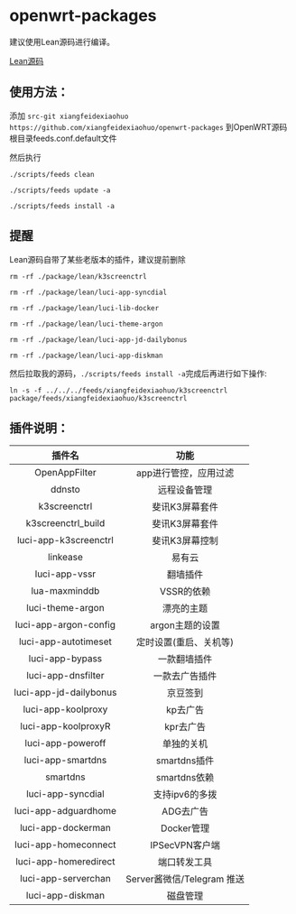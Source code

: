 # openwrt-packages

建议使用Lean源码进行编译。

[Lean源码](https://github.com/coolsnowwolf/lede)


## 使用方法：

添加 `src-git xiangfeidexiaohuo https://github.com/xiangfeidexiaohuo/openwrt-packages` 到OpenWRT源码根目录feeds.conf.default文件

然后执行

 `./scripts/feeds clean` 

 `./scripts/feeds update -a` 

 `./scripts/feeds install -a`


## 提醒

Lean源码自带了某些老版本的插件，建议提前删除

 `rm -rf ./package/lean/k3screenctrl`

 `rm -rf ./package/lean/luci-app-syncdial`

 `rm -rf ./package/lean/luci-lib-docker`

 `rm -rf ./package/lean/luci-theme-argon`

 `rm -rf ./package/lean/luci-app-jd-dailybonus`

 `rm -rf ./package/lean/luci-app-diskman`

然后拉取我的源码，`./scripts/feeds install -a`完成后再进行如下操作:

 `ln -s -f ../../../feeds/xiangfeidexiaohuo/k3screenctrl package/feeds/xiangfeidexiaohuo/k3screenctrl`


## 插件说明：

|插件名|功能|
| :----: | :----: |
| OpenAppFilter | app进行管控，应用过滤 |
| ddnsto | 远程设备管理 |
| k3screenctrl | 斐讯K3屏幕套件 |
| k3screenctrl_build | 斐讯K3屏幕套件 |
| luci-app-k3screenctrl | 斐讯K3屏幕控制 |
| linkease | 易有云 |
| luci-app-vssr | 翻墙插件 |
| lua-maxminddb | VSSR的依赖 |
| luci-theme-argon | 漂亮的主题 |
| luci-app-argon-config | argon主题的设置 |
| luci-app-autotimeset | 定时设置(重启、关机等) |
| luci-app-bypass | 一款翻墙插件 |
| luci-app-dnsfilter | 一款去广告插件 |
| luci-app-jd-dailybonus | 京豆签到 |
| luci-app-koolproxy | kp去广告 |
| luci-app-koolproxyR | kpr去广告 |
| luci-app-poweroff | 单独的关机 |
| luci-app-smartdns | smartdns插件 |
| smartdns | smartdns依赖 |
| luci-app-syncdial | 支持ipv6的多拨 |
| luci-app-adguardhome | ADG去广告 |
| luci-app-dockerman | Docker管理 |
| luci-app-homeconnect | IPSecVPN客户端 |
| luci-app-homeredirect | 端口转发工具 |
| luci-app-serverchan | Server酱微信/Telegram 推送 |
| luci-app-diskman | 磁盘管理 |
